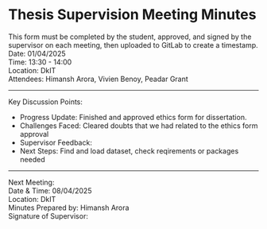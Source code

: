 # Thesis Supervision Meeting Minutes 

This form must be completed by the student, approved, and signed by the supervisor on each meeting, then uploaded to GitLab to create a timestamp.\
Date: 01/04/2025 \
Time: 13:30 - 14:00 \
Location: DkIT \
Attendees: Himansh Arora, Vivien Benoy, Peadar Grant
________________________________________
Key Discussion Points:
- Progress Update: Finished and approved ethics form for dissertation. 
- Challenges Faced: Cleared doubts that we had related to the ethics form approval
- Supervisor Feedback: 
- Next Steps: Find and load dataset, check reqirements or packages needed
________________________________________
Next Meeting: \
Date & Time: 08/04/2025 \
Location: DkIT \
Minutes Prepared by: Himansh Arora \
Signature of Supervisor:
